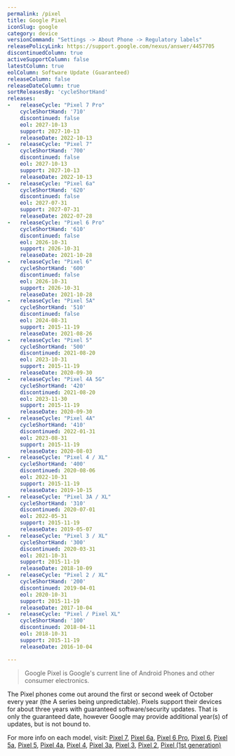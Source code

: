 ```yaml
---
permalink: /pixel
title: Google Pixel
iconSlug: google
category: device
versionCommand: "Settings -> About Phone -> Regulatory labels"
releasePolicyLink: https://support.google.com/nexus/answer/4457705
discontinuedColumn: true
activeSupportColumn: false
latestColumn: true
eolColumn: Software Update (Guaranteed)
releaseColumn: false
releaseDateColumn: true
sortReleasesBy: 'cycleShortHand'
releases:
-   releaseCycle: "Pixel 7 Pro"
    cycleShortHand: '710'
    discontinued: false
    eol: 2027-10-13
    support: 2027-10-13
    releaseDate: 2022-10-13
-   releaseCycle: "Pixel 7"
    cycleShortHand: '700'
    discontinued: false
    eol: 2027-10-13
    support: 2027-10-13
    releaseDate: 2022-10-13
-   releaseCycle: "Pixel 6a"
    cycleShortHand: '620'
    discontinued: false
    eol: 2027-07-31
    support: 2027-07-31
    releaseDate: 2022-07-28
-   releaseCycle: "Pixel 6 Pro"
    cycleShortHand: '610'
    discontinued: false
    eol: 2026-10-31
    support: 2026-10-31
    releaseDate: 2021-10-28
-   releaseCycle: "Pixel 6"
    cycleShortHand: '600'
    discontinued: false
    eol: 2026-10-31
    support: 2026-10-31
    releaseDate: 2021-10-28
-   releaseCycle: "Pixel 5A"
    cycleShortHand: '510'
    discontinued: false
    eol: 2024-08-31
    support: 2015-11-19
    releaseDate: 2021-08-26
-   releaseCycle: "Pixel 5"
    cycleShortHand: '500'
    discontinued: 2021-08-20
    eol: 2023-10-31
    support: 2015-11-19
    releaseDate: 2020-09-30
-   releaseCycle: "Pixel 4A 5G"
    cycleShortHand: '420'
    discontinued: 2021-08-20
    eol: 2023-11-30
    support: 2015-11-19
    releaseDate: 2020-09-30
-   releaseCycle: "Pixel 4A"
    cycleShortHand: '410'
    discontinued: 2022-01-31
    eol: 2023-08-31
    support: 2015-11-19
    releaseDate: 2020-08-03
-   releaseCycle: "Pixel 4 / XL"
    cycleShortHand: '400'
    discontinued: 2020-08-06
    eol: 2022-10-31
    support: 2015-11-19
    releaseDate: 2019-10-15
-   releaseCycle: "Pixel 3A / XL"
    cycleShortHand: '310'
    discontinued: 2020-07-01
    eol: 2022-05-31
    support: 2015-11-19
    releaseDate: 2019-05-07
-   releaseCycle: "Pixel 3 / XL"
    cycleShortHand: '300'
    discontinued: 2020-03-31
    eol: 2021-10-31
    support: 2015-11-19
    releaseDate: 2018-10-09
-   releaseCycle: "Pixel 2 / XL"
    cycleShortHand: '200'
    discontinued: 2019-04-01
    eol: 2020-10-31
    support: 2015-11-19
    releaseDate: 2017-10-04
-   releaseCycle: "Pixel / Pixel XL"
    cycleShortHand: '100'
    discontinued: 2018-04-11
    eol: 2018-10-31
    support: 2015-11-19
    releaseDate: 2016-10-04

---
```


> Google Pixel is Google's current line of Android Phones and other consumer electronics.

The Pixel phones come out around the first or second week of October every year (the A series being unpredictable). Pixels support their devices for about three years with guaranteed software/security updates. That is only the guaranteed date, however Google may provide additional year(s) of updates, but is not bound to.

For more info on each model, visit: [Pixel 7](https://en.wikipedia.org/wiki/Pixel_7), [Pixel 6a](https://en.wikipedia.org/wiki/Pixel_6a), [Pixel 6 Pro](https://en.wikipedia.org/wiki/Pixel_6), [Pixel 6](https://en.wikipedia.org/wiki/Pixel_6), [Pixel 5a](https://en.wikipedia.org/wiki/Pixel_5a), [Pixel 5](https://en.wikipedia.org/wiki/Pixel_5), [Pixel 4a](https://en.wikipedia.org/wiki/Pixel_4a), [Pixel 4](https://en.wikipedia.org/wiki/Pixel_4), [Pixel 3a](https://en.wikipedia.org/wiki/Pixel_3a), [Pixel 3](https://en.wikipedia.org/wiki/Pixel_3), [Pixel 2](https://en.wikipedia.org/wiki/Pixel_2), [Pixel (1st generation)](https://en.wikipedia.org/wiki/Pixel_(1st_generation))
